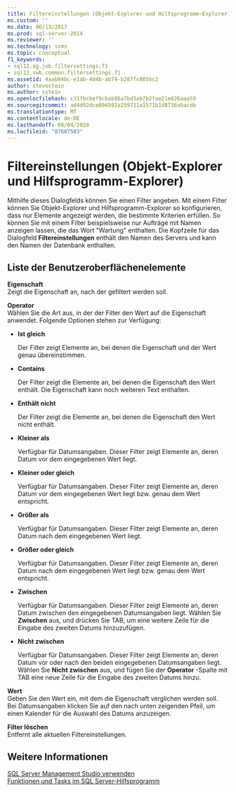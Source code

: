 ```yaml
---
title: Filtereinstellungen (Objekt-Explorer und Hilfsprogramm-Explorer) | Microsoft-Dokumentation
ms.custom: ''
ms.date: 06/13/2017
ms.prod: sql-server-2014
ms.reviewer: ''
ms.technology: ssms
ms.topic: conceptual
f1_keywords:
- sql12.ag.job.filtersettings.f1
- sql12.swb.common.filtersettings.f1
ms.assetid: 4aab04bc-e1ab-4d4b-ab74-b287fc805bc2
author: stevestein
ms.author: sstein
ms.openlocfilehash: c31fbcbef9cbab86a7bd3ab7b2fae21e626aaa59
ms.sourcegitcommit: ad4d92dce894592a259721a1571b1d8736abacdb
ms.translationtype: MT
ms.contentlocale: de-DE
ms.lasthandoff: 08/04/2020
ms.locfileid: "87607503"
---
```

# <a name="filter-settings-object-explorer-and-utility-explorer"></a>Filtereinstellungen (Objekt-Explorer und Hilfsprogramm-Explorer)
  Mithilfe dieses Dialogfelds können Sie einen Filter angeben. Mit einem Filter können Sie Objekt-Explorer und Hilfsprogramm-Explorer so konfigurieren, dass nur Elemente angezeigt werden, die bestimmte Kriterien erfüllen. So können Sie mit einem Filter beispielsweise nur Aufträge mit Namen anzeigen lassen, die das Wort "Wartung" enthalten. Die Kopfzeile für das Dialogfeld **Filtereinstellungen** enthält den Namen des Servers und kann den Namen der Datenbank enthalten.  
  
## <a name="ui-element-list"></a>Liste der Benutzeroberflächenelemente  
 **Eigenschaft**  
 Zeigt die Eigenschaft an, nach der gefiltert werden soll.  
  
 **Operator**  
 Wählen Sie die Art aus, in der der Filter den Wert auf die Eigenschaft anwendet. Folgende Optionen stehen zur Verfügung:  
  
-   **Ist gleich**  
  
     Der Filter zeigt Elemente an, bei denen die Eigenschaft und der Wert genau übereinstimmen.  
  
-   **Contains**  
  
     Der Filter zeigt die Elemente an, bei denen die Eigenschaft den Wert enthält. Die Eigenschaft kann noch weiteren Text enthalten.  
  
-   **Enthält nicht**  
  
     Der Filter zeigt die Elemente an, bei denen die Eigenschaft den Wert nicht enthält.  
  
-   **Kleiner als**  
  
     Verfügbar für Datumsangaben. Dieser Filter zeigt Elemente an, deren Datum vor dem eingegebenen Wert liegt.  
  
-   **Kleiner oder gleich**  
  
     Verfügbar für Datumsangaben. Dieser Filter zeigt Elemente an, deren Datum vor dem eingegebenen Wert liegt bzw. genau dem Wert entspricht.  
  
-   **Größer als**  
  
     Verfügbar für Datumsangaben. Dieser Filter zeigt Elemente an, deren Datum nach dem eingegebenen Wert liegt.  
  
-   **Größer oder gleich**  
  
     Verfügbar für Datumsangaben. Dieser Filter zeigt Elemente an, deren Datum nach dem eingegebenen Wert liegt bzw. genau dem Wert entspricht.  
  
-   **Zwischen**  
  
     Verfügbar für Datumsangaben. Dieser Filter zeigt Elemente an, deren Datum zwischen den eingegebenen Datumsangaben liegt. Wählen Sie **Zwischen** aus, und drücken Sie TAB, um eine weitere Zeile für die Eingabe des zweiten Datums hinzuzufügen.  
  
-   **Nicht zwischen**  
  
     Verfügbar für Datumsangaben. Dieser Filter zeigt Elemente an, deren Datum vor oder nach den beiden eingegebenen Datumsangaben liegt. Wählen Sie **Nicht zwischen** aus, und fügen Sie der **Operator** -Spalte mit TAB eine neue Zeile für die Eingabe des zweiten Datums hinzu.  
  
 **Wert**  
 Geben Sie den Wert ein, mit dem die Eigenschaft verglichen werden soll. Bei Datumsangaben klicken Sie auf den nach unten zeigenden Pfeil, um einen Kalender für die Auswahl des Datums anzuzeigen.  
  
 **Filter löschen**  
 Entfernt alle aktuellen Filtereinstellungen.  
  
## <a name="see-also"></a>Weitere Informationen  
 [SQL Server Management Studio verwenden](../sql-server-management-studio-ssms.md)   
 [Funktionen und Tasks im SQL Server-Hilfsprogramm](../../relational-databases/manage/sql-server-utility-features-and-tasks.md)  
  
  
